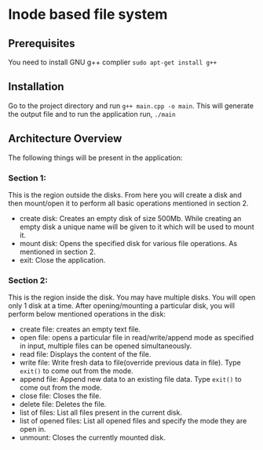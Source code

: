 # Inode based file system

## Prerequisites

You need to install GNU g++ complier
`sudo apt-get install g++`

## Installation
Go to the project directory and run `g++ main.cpp -o main`.
This will generate the output file and to run the application run, `./main`

## Architecture Overview
The following things will be present in the application:

### Section 1:

This is the region outside the disks. From here you will create a disk and then
mount/open it to perform all basic operations mentioned in section 2.

- create disk: Creates an empty disk of size 500Mb. 
While creating an empty disk a unique name will be given to it which will be used
to mount it.
- mount disk: Opens the specified disk for various file operations. As mentioned
in section 2.
- exit: Close the application.

### Section 2:

This is the region inside the disk. You may have multiple disks. You will open only 1 disk
at a time. After opening/mounting a particular disk, you will perform below mentioned
operations in the disk:

- create file: creates an empty text file.
- open file: opens a particular file in read/write/append mode as specified in input,
multiple files can be opened simultaneously.
- read file: Displays the content of the file.
- write file: Write fresh data to file(override previous data in file). Type `exit()` to come out from the mode.
- append file: Append new data to an existing file data. Type `exit()` to come out from the mode.
- close file: Closes the file.
- delete file: Deletes the file.
- list of files: List all files present in the current disk.
- list of opened files: List all opened files and specify the mode they are open in.
- unmount: Closes the currently mounted disk.

